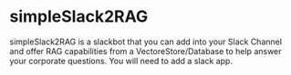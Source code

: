 # simpleSlack2RAG
simpleSlack2RAG is a slackbot that you can add into your Slack Channel and offer RAG capabilities from a VectoreStore/Database to help answer your corporate questions. You will need to add a slack app.

